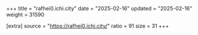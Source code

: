 +++
title = "rafhei0.ichi.city"
date = "2025-02-16"
updated = "2025-02-16"
weight = 31590

[extra]
source = "https://rafhei0.ichi.city/"
ratio = 91
size = 31
+++
